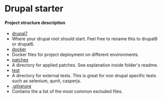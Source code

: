 # Drupal starter #

#### Project structure description

* [drupal7](drupal7)
 * Where your drupal root should start. Feel free to rename this to drupal8 or drupal6.
* [docker](docker)
 * Docker files for project deployment on different environments.
* [patches](patches)
 * A directory for applied patches. See explanation inside folder's readme.
* [test](test)
 * A directory for external tests. This is great for non drupal specific tests
 such as selenium, qunit, casperjs.
* [.gitignore](.gitignore)
 * Contains the a list of the most common excluded files.
